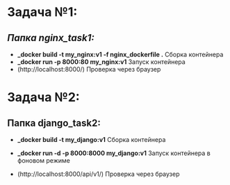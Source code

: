 # Задача №1:
## *Папка nginx_task1:*
*  **_docker build -t my_nginx:v1 -f nginx_dockerfile .**   Сборка контейнера
* **_docker run -p 8000:80 my_nginx:v1**  Запуск контейнера
* (http://localhost:8000/) Проверка через браузер

# Задача №2:
## Папка django_task2:
* **_docker build -t my_django:v1** Сборка контейнера

* **_docker run -d -p 8000:8000 my_django:v1** Запуск контейнера в фоновом режиме

* (http://localhost:8000/api/v1/) Проверка через браузер